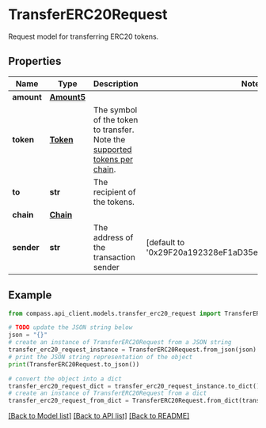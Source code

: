 # TransferERC20Request

Request model for transferring ERC20 tokens.

## Properties

Name | Type | Description | Notes
------------ | ------------- | ------------- | -------------
**amount** | [**Amount5**](Amount5.md) |  | 
**token** | [**Token**](Token.md) | The symbol of the token to transfer. Note the [supported tokens per chain](/#/#token-table). | 
**to** | **str** | The recipient of the tokens. | 
**chain** | [**Chain**](Chain.md) |  | 
**sender** | **str** | The address of the transaction sender | [default to '0x29F20a192328eF1aD35e1564aBFf4Be9C5ce5f7B']

## Example

```python
from compass.api_client.models.transfer_erc20_request import TransferERC20Request

# TODO update the JSON string below
json = "{}"
# create an instance of TransferERC20Request from a JSON string
transfer_erc20_request_instance = TransferERC20Request.from_json(json)
# print the JSON string representation of the object
print(TransferERC20Request.to_json())

# convert the object into a dict
transfer_erc20_request_dict = transfer_erc20_request_instance.to_dict()
# create an instance of TransferERC20Request from a dict
transfer_erc20_request_from_dict = TransferERC20Request.from_dict(transfer_erc20_request_dict)
```
[[Back to Model list]](../README.md#documentation-for-models) [[Back to API list]](../README.md#documentation-for-api-endpoints) [[Back to README]](../README.md)



